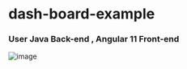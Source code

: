 # dash-board-example

### User Java Back-end , Angular 11 Front-end 

![image](https://user-images.githubusercontent.com/84522117/128498296-89a1f761-8b00-4c42-906d-1e0b50d27705.png)

